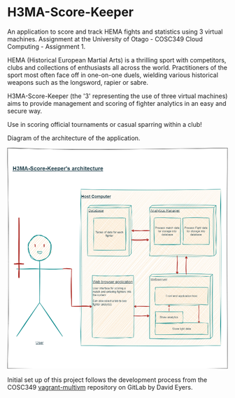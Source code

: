 # H3MA-Score-Keeper
An application to score and track HEMA fights and statistics using 3 virtual machines.
Assignment at the University of Otago - COSC349 Cloud Computing - Assignment 1.

HEMA (Historical European Martial Arts) is a thrilling sport with competitors, clubs and collections of enthusiasts all across the world. Practitioners of the sport most often face off in one-on-one duels, wielding various historical weapons such as the longsword, rapier or sabre. 

H3MA-Score-Keeper (the '3' representing the use of three virtual machines) aims to provide management and scoring of fighter analytics in an easy and secure way. 

Use in scoring official tournaments or casual sparring within a club!

Diagram of the architecture of the application.

![alt text](assets/H3MA-Score-Keeper.drawio.png)

Initial set up of this project follows the development process from the COSC349 [vagrant-multivm](https://altitude.otago.ac.nz/cosc349/vagrant-multivm) repository on GitLab by David Eyers.

